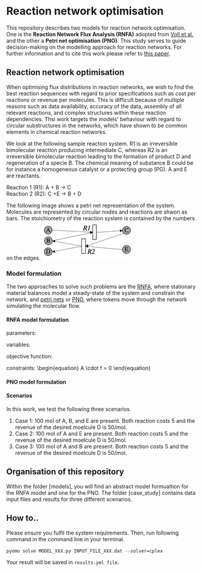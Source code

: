 # Reaction network optimisation
This repository describes two models for reaction network optimisation. One is the **Reaction Network Flux Analysis (RNFA)** adopted from [Voll et al.](https://aiche.onlinelibrary.wiley.com/doi/full/10.1002/aic.12704) and the other a **Petri net optimisation (PNO)**. This study serves to guide decision-making on the modelling approach for reaction networks. For further information and to cite this work please refer to [this paper](https://pubs.rsc.org/en/content/articlehtml/2019/re/c9re00213h).


## Reaction network optimisation 

When optimising flux distributions in reaction networks, we wish to find the best reaction sequences with regard to prior specifications such as cost per reactions or revenue per molecules. This is difficult because of multiple reasons such as data availability, accuracy of the data, assembly of all relevant reactions, and complex structures within these reaction dependencies. Thsi work targets the models' behaviour with regard to circular substructures in the networks, which have shown to be common elements in chemical reaction networks.


We look at the following sample reaction system. R1 is an irreversible bimolecular reaction producing intermediate C, whereas R2 is an irreversible bimolecular reaction leading to the formation of product D and regeneration of a specie B. The chemical meaning of substance B could be for instance a homogeneous catalyst or a protecting group (PG). A and E are reactants. 

<p>Reaction 1 (R1): A + B → C<br>
Reaction 2 (R2): C +E → B + D<br>
 <p/>  

The following image shows a petri net representation of the system. Molecules are represented by circular nodes and reactions are shwon as bars. The stoichiometry of the reaction system is contained by the numbers on the edges.
![alt text][logo]  

### Model formulation 

The two approaches to solve such problems are the [RNFA], where stationary material balances model a steady-state of the system and constrain the network, and [petri nets] or [PNO], where tokens move through the network simulating the molecular flow.

#### RNFA model formulation

parameters:

variables:

objective function:

constraints:
\begin{equation} 
A \cdot f = 0 
\end{equation}


#### PNO model formulation


#### Scenarios 

In this work, we test the following three scenarios.
1. Case 1: 100 mol of A, B, and E are present. Both reaction costs 5 and the revenue of the desired moelcule D is 50/mol. 
2. Case 2: 100 mol of A and E are present. Both reaction costs 5 and the revenue of the desired moelcule D is 50/mol. 
3. Case 3: 100 mol of A and B are present. Both reaction costs 5 and the revenue of the desired moelcule D is 50/mol. 


## Organisation of this repository

Within the folder [models], you will find an abstract model formualtion for the RNFA model and one for the PNO. The folder [case_study] contains data input files and results for three different scenarios.

## How to..

Please ensure you fulfil the system requirements. Then, run following command in the command line in your terminal.

```
pyomo solve MODEL_XXX.py INPUT_FILE_XXX.dat --solver=cplex 
```
Your result will be saved in ```results.yml file```. 



[logo]: https://github.com/Jana-Marie-Weber/Reaction_net_opt/blob/master/Reaction_systrem_circular.png "Logo Title Text 2"
[RNFA]: https://onlinelibrary.wiley.com/doi/abs/10.1002/aic.12704
[petri nets]: https://onlinelibrary.wiley.com/doi/pdf/10.1002/minf.201000086
[PNO]: https://reader.elsevier.com/reader/sd/pii/009813549185029T?token=61AEF084C496C3044C2E9ECB56EB3427EAE8E2C8EB132172843F3839F376CB3B453833256C5EB9CB15501FC7A6031BB7
